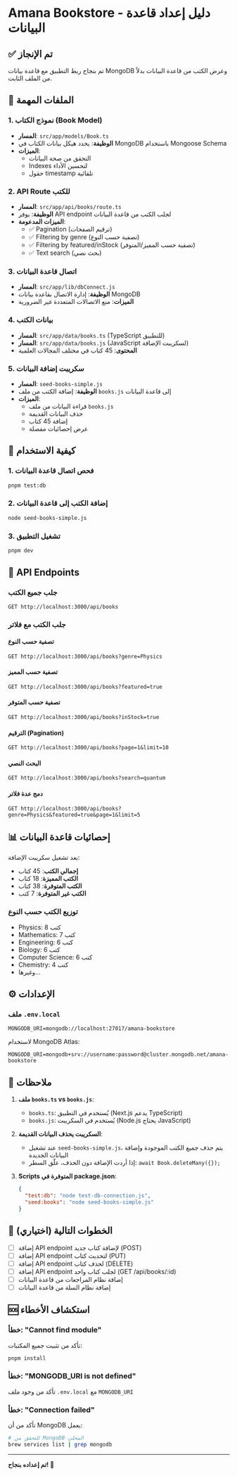# Amana Bookstore - دليل إعداد قاعدة البيانات

## ✅ تم الإنجاز

تم بنجاح ربط التطبيق مع قاعدة بيانات MongoDB وعرض الكتب من قاعدة البيانات بدلاً من الملف الثابت.

## 📁 الملفات المهمة

### 1. **نموذج الكتاب (Book Model)**

- **المسار**: `src/app/models/Book.ts`
- **الوظيفة**: يحدد هيكل بيانات الكتاب في MongoDB باستخدام Mongoose Schema
- **الميزات**:
  - التحقق من صحة البيانات
  - Indexes لتحسين الأداء
  - حقول timestamp تلقائية

### 2. **API Route للكتب**

- **المسار**: `src/app/api/books/route.ts`
- **الوظيفة**: يوفر API endpoint لجلب الكتب من قاعدة البيانات
- **الميزات المدعومة**:
  - ✅ Pagination (ترقيم الصفحات)
  - ✅ Filtering by genre (تصفية حسب النوع)
  - ✅ Filtering by featured/inStock (تصفية حسب المميز/المتوفر)
  - ✅ Text search (بحث نصي)

### 3. **اتصال قاعدة البيانات**

- **المسار**: `src/app/lib/dbConnect.js`
- **الوظيفة**: إدارة الاتصال بقاعدة بيانات MongoDB
- **الميزات**: منع الاتصالات المتعددة غير الضرورية

### 4. **بيانات الكتب**

- **المسار**: `src/app/data/books.ts` (TypeScript للتطبيق)
- **المسار**: `src/app/data/books.js` (JavaScript لسكريبت الإضافة)
- **المحتوى**: 45 كتاب في مختلف المجالات العلمية

### 5. **سكريبت إضافة البيانات**

- **المسار**: `seed-books-simple.js`
- **الوظيفة**: إضافة الكتب من ملف `books.js` إلى قاعدة البيانات
- **الميزات**:
  - قراءة البيانات من ملف `books.js`
  - حذف البيانات القديمة
  - إضافة 45 كتاب
  - عرض إحصائيات مفصلة

## 🚀 كيفية الاستخدام

### 1. فحص اتصال قاعدة البيانات

```bash
pnpm test:db
```

### 2. إضافة الكتب إلى قاعدة البيانات

```bash
node seed-books-simple.js
```

### 3. تشغيل التطبيق

```bash
pnpm dev
```

## 🔌 API Endpoints

### جلب جميع الكتب

```
GET http://localhost:3000/api/books
```

### جلب الكتب مع فلاتر

#### تصفية حسب النوع

```
GET http://localhost:3000/api/books?genre=Physics
```

#### تصفية حسب المميز

```
GET http://localhost:3000/api/books?featured=true
```

#### تصفية حسب المتوفر

```
GET http://localhost:3000/api/books?inStock=true
```

#### الترقيم (Pagination)

```
GET http://localhost:3000/api/books?page=1&limit=10
```

#### البحث النصي

```
GET http://localhost:3000/api/books?search=quantum
```

#### دمج عدة فلاتر

```
GET http://localhost:3000/api/books?genre=Physics&featured=true&page=1&limit=5
```

## 📊 إحصائيات قاعدة البيانات

بعد تشغيل سكريبت الإضافة:

- **إجمالي الكتب**: 45 كتاب
- **الكتب المميزة**: 18 كتاب
- **الكتب المتوفرة**: 38 كتاب
- **الكتب غير المتوفرة**: 7 كتب

### توزيع الكتب حسب النوع

- Physics: 8 كتب
- Mathematics: 7 كتب
- Engineering: 6 كتب
- Biology: 6 كتب
- Computer Science: 6 كتب
- Chemistry: 4 كتب
- وغيرها...

## ⚙️ الإعدادات

### ملف `.env.local`

```env
MONGODB_URI=mongodb://localhost:27017/amana-bookstore
```

لاستخدام MongoDB Atlas:

```env
MONGODB_URI=mongodb+srv://username:password@cluster.mongodb.net/amana-bookstore
```

## 📝 ملاحظات

1. **ملف `books.ts` vs `books.js`**:

   - `books.ts`: يُستخدم في التطبيق (Next.js يدعم TypeScript)
   - `books.js`: يُستخدم في السكريبت (Node.js يحتاج JavaScript)

2. **السكريبت يحذف البيانات القديمة**:

   - عند تشغيل `seed-books-simple.js`، يتم حذف جميع الكتب الموجودة وإضافة البيانات الجديدة
   - إذا أردت الإضافة دون الحذف، علّق السطر: `await Book.deleteMany({});`

3. **Scripts المتوفرة في package.json**:
   ```json
   {
     "test:db": "node test-db-connection.js",
     "seed:books": "node seed-books-simple.js"
   }
   ```

## 🎯 الخطوات التالية (اختياري)

- [ ] إضافة API endpoint لإضافة كتاب جديد (POST)
- [ ] إضافة API endpoint لتحديث كتاب (PUT)
- [ ] إضافة API endpoint لحذف كتاب (DELETE)
- [ ] إضافة API endpoint لجلب كتاب واحد (GET /api/books/:id)
- [ ] إضافة نظام المراجعات من قاعدة البيانات
- [ ] إضافة نظام السلة من قاعدة البيانات

## 🆘 استكشاف الأخطاء

### خطأ: "Cannot find module"

تأكد من تثبيت جميع المكتبات:

```bash
pnpm install
```

### خطأ: "MONGODB_URI is not defined"

تأكد من وجود ملف `.env.local` مع `MONGODB_URI`

### خطأ: "Connection failed"

تأكد من أن MongoDB يعمل:

```bash
# للتحقق من MongoDB المحلي
brew services list | grep mongodb
```

---

**تم إعداده بنجاح! 🎉**
